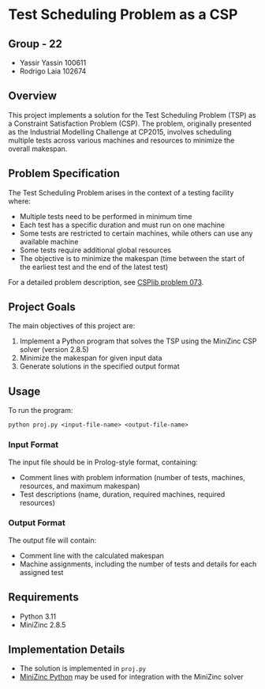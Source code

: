 # Test Scheduling Problem as a CSP

## Group -  22
- Yassir Yassin 100611
- Rodrigo Laia 102674

## Overview
This project implements a solution for the Test Scheduling Problem (TSP) as a Constraint Satisfaction Problem (CSP). The problem, originally presented as the Industrial Modelling Challenge at CP2015, involves scheduling multiple tests across various machines and resources to minimize the overall makespan.

## Problem Specification
The Test Scheduling Problem arises in the context of a testing facility where:
- Multiple tests need to be performed in minimum time
- Each test has a specific duration and must run on one machine
- Some tests are restricted to certain machines, while others can use any available machine
- Some tests require additional global resources
- The objective is to minimize the makespan (time between the start of the earliest test and the end of the latest test)

For a detailed problem description, see [CSPlib problem 073](https://www.csplib.org/Problems/prob073/).

## Project Goals
The main objectives of this project are:
1. Implement a Python program that solves the TSP using the MiniZinc CSP solver (version 2.8.5)
2. Minimize the makespan for given input data
3. Generate solutions in the specified output format

## Usage
To run the program:

```
python proj.py <input-file-name> <output-file-name>
```

### Input Format
The input file should be in Prolog-style format, containing:
- Comment lines with problem information (number of tests, machines, resources, and maximum makespan)
- Test descriptions (name, duration, required machines, required resources)

### Output Format
The output file will contain:
- Comment line with the calculated makespan
- Machine assignments, including the number of tests and details for each assigned test

## Requirements
- Python 3.11
- MiniZinc 2.8.5

## Implementation Details
- The solution is implemented in `proj.py`
- [MiniZinc Python](https://python.minizinc.dev/) may be used for integration with the MiniZinc solver
